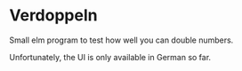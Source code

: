 # Verdoppeln

Small elm program to test how well you can double numbers.

Unfortunately, the UI is only available in German so far.